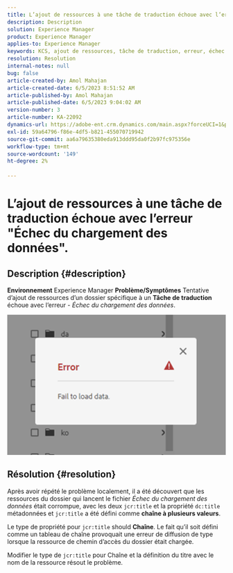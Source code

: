 ```yaml
---
title: L’ajout de ressources à une tâche de traduction échoue avec l’erreur "Échec du chargement des données".
description: Description
solution: Experience Manager
product: Experience Manager
applies-to: Experience Manager
keywords: KCS, ajout de ressources, tâche de traduction, erreur, échec du chargement des données
resolution: Resolution
internal-notes: null
bug: false
article-created-by: Amol Mahajan
article-created-date: 6/5/2023 8:51:52 AM
article-published-by: Amol Mahajan
article-published-date: 6/5/2023 9:04:02 AM
version-number: 3
article-number: KA-22092
dynamics-url: https://adobe-ent.crm.dynamics.com/main.aspx?forceUCI=1&pagetype=entityrecord&etn=knowledgearticle&id=aa66af33-7e03-ee11-8f6e-6045bd006268
exl-id: 59a64796-f86e-4df5-b821-455070719942
source-git-commit: aa6a79635380eda913ddd95da0f2b97fc975356e
workflow-type: tm+mt
source-wordcount: '149'
ht-degree: 2%

---
```


# L’ajout de ressources à une tâche de traduction échoue avec l’erreur &quot;Échec du chargement des données&quot;.

## Description {#description}

<b>Environnement</b>
Experience Manager
<b>Problème/Symptômes</b>
Tentative d’ajout de ressources d’un dossier spécifique à un <b>Tâche de traduction</b> échoue avec l’erreur - *Échec du chargement des données*.

![](assets/___ab66af33-7e03-ee11-8f6e-6045bd006268___.png)


## Résolution {#resolution}


Après avoir répété le problème localement, il a été découvert que les ressources du dossier qui lancent le fichier *Échec du chargement des données* était corrompue, avec les deux `jcr:title` et la propriété `dc:title` métadonnées et `jcr:title` a été défini comme <b>chaîne à plusieurs valeurs</b>.

Le type de propriété pour `jcr:title` should <b>Chaîne</b>. Le fait qu’il soit défini comme un tableau de chaîne provoquait une erreur de diffusion de type lorsque la ressource de chemin d’accès du dossier était chargée.

Modifier le type de `jcr:title` pour Chaîne et la définition du titre avec le nom de la ressource résout le problème.
